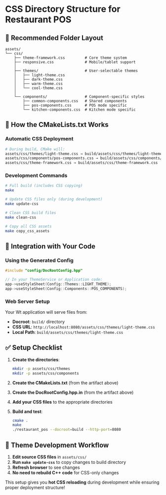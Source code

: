 # CSS Directory Structure for Restaurant POS

## 📁 Recommended Folder Layout

```
assets/
└── css/
    ├── theme-framework.css         # Core theme system
    ├── responsive.css              # Mobile/tablet support
    │
    ├── themes/                     # User-selectable themes
    │   ├── light-theme.css
    │   ├── dark-theme.css
    │   ├── warm-theme.css
    │   └── cool-theme.css
    │
    └── components/                 # Component-specific styles
        ├── common-components.css   # Shared components
        ├── pos-components.css      # POS mode specific
        └── kitchen-components.css  # Kitchen mode specific
```

## 🎯 How the CMakeLists.txt Works

### **Automatic CSS Deployment**
```bash
# During build, CMake will:
assets/css/themes/light-theme.css → build/assets/css/themes/light-theme.css
assets/css/components/pos-components.css → build/assets/css/components/pos-components.css
assets/css/theme-framework.css → build/assets/css/theme-framework.css
```

### **Development Commands**
```bash
# Full build (includes CSS copying)
make

# Update CSS files only (during development)
make update-css

# Clean CSS build files
make clean-css

# Copy all CSS assets
make copy_css_assets
```

## 🔧 Integration with Your Code

### **Using the Generated Config**
```cpp
#include "config/DocRootConfig.hpp"

// In your ThemeService or Application code:
app->useStyleSheet(Config::Themes::LIGHT_THEME);
app->useStyleSheet(Config::Components::POS_COMPONENTS);
```

### **Web Server Setup**
Your Wt application will serve files from:
- **Docroot**: `build/` directory  
- **CSS URL**: `http://localhost:8080/assets/css/themes/light-theme.css`
- **Local Path**: `build/assets/css/themes/light-theme.css`

## ✅ Setup Checklist

1. **Create the directories**:
   ```bash
   mkdir -p assets/css/themes
   mkdir -p assets/css/components
   ```

2. **Create the CMakeLists.txt** (from the artifact above)

3. **Create the DocRootConfig.hpp.in** (from the artifact above)

4. **Add your CSS files** to the appropriate directories

5. **Build and test**:
   ```bash
   cmake .
   make
   ./restaurant_pos --docroot=build --http-port=8080
   ```

## 🎨 Theme Development Workflow

1. **Edit source CSS files** in `assets/css/`
2. **Run `make update-css`** to copy changes to build directory  
3. **Refresh browser** to see changes
4. **No need to rebuild C++ code** for CSS-only changes

This setup gives you **hot CSS reloading** during development while ensuring proper deployment structure!